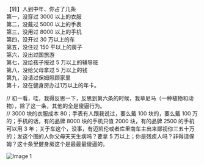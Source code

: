 【转】人到中年、你占了几条  
第一，没穿过 3000 以上的衣服  
第二，没戴过 5000 以上的手表  
第三，没用过 8000 以上的手机  
第四，没开过 30 万以上的车  
第五，没住过 150 平以上的房子  
第六，没出过国旅游  
第七，没给孩子报过 5 万以上的辅导班  
第八，没给父母拿过 5 万以上的钱  
第九，没请过保姆照顾家里  
第十，没在健身房办过1万以上的年卡。

// 初一看，哇，我得反思一下，反思到第六条的时候，我草尼马（一种植物和动物），除了这一条，其他的全是傻逼行为。  
// 3000 块的衣服成本 80；手表有人跟我说过，要么戴 100 块的，要么戴 100 万的；手机的话，有的品牌 8000 块的手机只值 2000 块，有的品牌 2500 的手机可以用 3 年；关于车这个，没事，有迈凯伦或者库里南车主出来鄙视你三五十万的；发这个图的人你父母天天生病吗？要拿 5 万以上；你是残疾人吗？非得请保姆？这十条里健身房这个是最最最傻逼的。

![Image 1](https://files.e5n.cc/media_attachments/files/114/256/218/487/224/995/original/ecdcd2cbba801614.jpg)